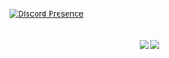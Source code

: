 [![Discord Presence](https://lanyard.cnrad.dev/api/830475247819292682)](https://discord.com/users/830475247819292682)

#

<p align="center">
     <img src="https://github-readme-stats.vercel.app/api?username=craftsarmy&show_icons=true&theme=dracula" />
     <img src="https://github-readme-stats.vercel.app/api/top-langs/?username=craftsarmy&theme=dracula" />
</p>
